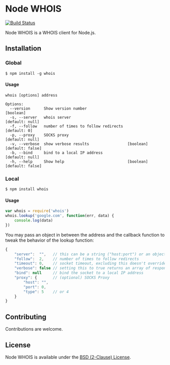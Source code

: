 # Node WHOIS

[![Build Status](https://drone.io/github.com/FurqanSoftware/node-whois/status.png)](https://drone.io/github.com/FurqanSoftware/node-whois/latest)

Node WHOIS is a WHOIS client for Node.js.

## Installation

### Global

    $ npm install -g whois

#### Usage

    whois [options] address

    Options:
      --version      Show version number                                   [boolean]
      -s, --server   whois server                                    [default: null]
      -f, --follow   number of times to follow redirects                [default: 0]
      -p, --proxy    SOCKS proxy                                     [default: null]
      -v, --verbose  show verbose results                 [boolean] [default: false]
      -b, --bind     bind to a local IP address                      [default: null]
      -h, --help     Show help                            [boolean] [default: false]

### Local

    $ npm install whois

#### Usage

```js
var whois = require('whois')
whois.lookup('google.com', function(err, data) {
	console.log(data)
})
```

You may pass an object in between the address and the callback function to tweak the behavior of the lookup function:

```js
{
	"server":  "",   // this can be a string ("host:port") or an object with host and port as its keys; leaving it empty makes lookup rely on servers.json
	"follow":  2,    // number of times to follow redirects
	"timeout": 0,    // socket timeout, excluding this doesn't override any default timeout value
	"verbose": false // setting this to true returns an array of responses from all servers
	"bind": null     // bind the socket to a local IP address
	"proxy": {       // (optional) SOCKS Proxy
		"host": "",
		"port": 0,
		"type": 5    // or 4
	}
}
```

## Contributing

Contributions are welcome.

## License

Node WHOIS is available under the [BSD (2-Clause) License](http://opensource.org/licenses/BSD-2-Clause).
